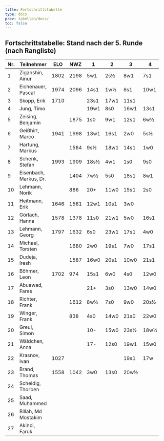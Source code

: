 ```yaml
---
title: Fortschrittstabelle
type: docs
prev: tabellen/docs/
toc: false
---
```


## Fortschrittstabelle: Stand nach der 5. Runde (nach Rangliste)

| Nr. | Teilnehmer            | ELO  | NWZ  | 1   | 2   | 3   | 4   | 5   | Punkte | BH   | SB   |
|-----|-----------------------|------|------|-----|-----|-----|-----|-----|--------|------|------|
| 1   | Ziganshin, Ainur      | 1802 | 2198 | 5w1 | 2s½ | 8w1 | 7s1 | 3+  | 4.5    | 16.0 | 14.00|
| 2   | Eichenauer, Pascal    | 1974 | 2096 | 14s1| 1w½ | 6s1 | 10w1| 4s  | 3.5    | 16.0 | 9.50 |
| 3   | Skopp, Erik           | 1710 |      | 23s1| 17w1| 11s1|     | 1-  | 3.0    | 14.0 | 5.50 |
| 4   | Jung, Timo            |      |      | 19w1| 8s0 | 16w1| 13s1| 2w  | 3.0    | 11.0 | 4.50 |
| 5   | Zeising, Benjamin     |      | 1875 | 1s0 | 9w1 | 12s1| 6w½ | 7s  | 2.5    | 15.5 | 6.50 |
| 6   | Geißhirt, Marco       | 1941 | 1998 | 13w1| 16s1| 2w0 | 5s½ | 9w  | 2.5    | 14.5 | 5.50 |
| 7   | Hartung, Markus       |      | 1584 | 9s½ | 18w1| 14s1| 1w0 | 5w  | 2.5    | 14.5 | 5.50 |
| 8   | Schenk, Stefan        | 1993 | 1909 | 18s½| 4w1 | 1s0 | 9s0 | 12w1| 2.5    | 14.0 | 6.25 |
| 9   | Eisenbach, Markus, Dr.|      | 1404 | 7w½ | 5s0 | 18s1| 8w1 | 6s  | 2.5    | 13.5 | 5.50 |
| 10  | Lehmann, Norik        |      | 886  | 20+ | 11w0| 15s1| 2s0 | 13w | 2.0    | 14.5 | 4.50 |
| 11  | Heitmann, Erik        | 1646 | 1561 | 12w1| 10s1| 3w0 |     |     | 2.0    | 14.5 | 4.00 |
| 12  | Görlach, Hanna        | 1578 | 1378 | 11s0| 21w1| 5w0 | 16s1| 8s0 | 2.0    | 12.0 | 3.50 |
| 13  | Lehmann, Georg        | 1797 | 1632 | 6s0 | 23w1| 17s1| 4w0 | 10s | 2.0    | 12.0 | 2.50 |
| 14  | Michael, Torsten      |      | 1680 | 2w0 | 19s1| 7w0 | 17s1| 15w | 2.0    | 11.5 | 1.50 |
| 15  | Dudeja, Iresh         |      | 1587 | 16w0| 20s1| 10w0| 21s1| 14s | 2.0    | 10.5 | 4.00 |
| 16  | Böhmer, Leon          | 1702 | 974  | 15s1| 6w0 | 4s0 | 12w0| 20w | 1.0    | 13.0 | 2.50 |
| 17  | Abuawad, Fares        |      |      | 21+ | 3s0 | 13w0| 14w0| 22s | 1.0    | 13.0 | 2.00 |
| 18  | Richter, Frank        |      | 1612 | 8w½ | 7s0 | 9w0 | 20s½| 21w | 1.0    | 12.5 | 2.25 |
| 19  | Winger, Frank         |      | 838  | 4s0 | 14w0| 21s0| 22w0| +   | 1.0    | 11.0 | 0.00 |
| 20  | Greul, Simon          |      |      | 10- | 15w0| 23s½| 18w½| 16s | 1.0    | 10.5 | 1.50 |
| 21  | Wäldchen, Anna        |      |      | 17- | 12s0| 19w1| 15w0| 18s | 1.0    | 10.0 | 0.50 |
| 22  | Krasnov, Ivan         | 1027 |      |     |     | 19s1| 17w |     | 1.0    | 10.0 | 0.50 |
| 23  | Brand, Thomas         | 1558 | 1042 | 3w0 | 13s0| 20w½|     |     | 0.5    | 12.0 | 1.00 |
| 24  | Scheidig, Thorben     |      |      |     |     |     |     | 26w | 0.0    | 10.0 | 0.00 |
| 25  | Saad, Muhammed        |      |      |     |     |     |     | 27s | 0.0    | 10.0 | 0.00 |
| 26  | Billah, Md Mostakim   |      |      |     |     |     |     | 24s | 0.0    | 10.0 | 0.00 |
| 27  | Akinci, Faruk         |      |      |     |     |     |     | 25w | 0.0    | 10.0 | 0.00 |

